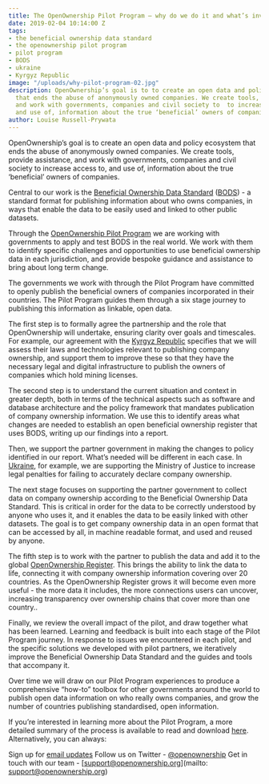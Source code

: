 ```yaml
---
title: The OpenOwnership Pilot Program – why do we do it and what’s involved?
date: 2019-02-04 10:14:00 Z
tags:
- the beneficial ownership data standard
- the openownership pilot program
- pilot program
- BODS
- ukraine
- Kyrgyz Republic
image: "/uploads/why-pilot-program-02.jpg"
description: OpenOwnership’s goal is to to create an open data and policy ecosystem
  that ends the abuse of anonymously owned companies. We create tools, provide assistance,
  and work with governments, companies and civil society to  to increase access to,
  and use of, information about the true ‘beneficial’ owners of companies.
author: Louise Russell-Prywata
---
```


OpenOwnership’s goal is to create an open data and policy ecosystem that ends the abuse of anonymously owned companies. We create tools, provide assistance, and work with governments, companies and civil society to increase access to, and use of, information about the true ‘beneficial’ owners of companies.

Central to our work is the [Beneficial Ownership Data Standard](https://standard.openownership.org/en/v0-1/) ([BODS](https://www.openownership.org/what-we-do/the-beneficial-ownership-data-standard/)) - a standard format for publishing information about who owns companies, in ways that enable the data to be easily used and linked to other public datasets.

Through the [OpenOwnership Pilot Program](https://www.openownership.org/what-we-do/the-openownership-pilot-program/) we are working with governments to apply and test BODS in the real world. We work with them to identify specific challenges and opportunities to use beneficial ownership data in each jurisdiction, and provide bespoke guidance and assistance to bring about long term change.

The governments we work with through the Pilot Program have committed to openly publish the beneficial owners of companies incorporated in their countries. The Pilot Program guides them through a six stage journey to publishing this information as linkable, open data.

The first step is to formally agree the partnership and the role that OpenOwnership will undertake, ensuring clarity over goals and timescales. For example, our agreement with the [Kyrgyz Republic](https://www.openownership.org/news/kyrgyzstan-joins-openownerships-pilot-program/) specifies that we will assess their laws and technologies relevant to publishing company ownership, and support them to improve these so that they have the necessary legal and digital infrastructure to publish the owners of companies which hold mining licenses.

The second step is to understand the current situation and context in greater depth, both in terms of the technical aspects such as software and database architecture and the policy framework that mandates publication of company ownership information. We use this to identify areas what changes are needed to establish an open beneficial ownership register that uses BODS, writing up our findings into a report.

Then, we support the partner government in making the changes to policy identified in our report. What’s needed will be different in each case. In [Ukraine](https://www.openownership.org/news/ukrainemou/), for example, we are supporting the Ministry of Justice to increase legal penalties for failing to accurately declare company ownership.

The next stage focuses on supporting the partner government to collect data on company ownership according to the Beneficial Ownership Data Standard. This is critical in order for the data to be correctly understood by anyone who uses it, and it enables the data to be easily linked with other datasets. The goal is to get company ownership data in an open format that can be accessed by all, in machine readable format, and used and reused by anyone.

The fifth step is to work with the partner to publish the data and add it to the global [OpenOwnership Register](https://register.openownership.org/). This brings the ability to link the data to life, connecting it with company ownership information covering over 20 countries. As the OpenOwnership Register grows it will become even more useful - the more data it includes, the more connections users can uncover, increasing transparency over ownership chains that cover more than one country..

Finally, we review the overall impact of the pilot, and draw together what has been learned. Learning and feedback is built into each stage of the Pilot Program journey. In response to issues we encountered in each pilot, and the specific solutions we developed with pilot partners, we iteratively improve the Beneficial Ownership Data Standard and the guides and tools that accompany it.

Over time we will draw on our Pilot Program experiences to produce a comprehensive “how-to” toolbox for other governments around the world to publish open data information on who really owns companies, and grow the number of countries publishing standardised, open information.

If you’re interested in learning more about the Pilot Program, a more detailed summary of the process is available to read and download [here](/uploads/pilot-program-summary-of-metholodogy.pdf). Alternatively, you can always:

Sign up for [email updates](https://www.openownership.org/connect-with-us/)
Follow us on Twitter - [@openownership](https://twitter.com/OpenOwnership)
Get in touch with our team - [support@openownership.org](mailto: support@openownership.org)
